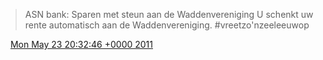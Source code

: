 > ASN bank: Sparen met steun aan de Waddenvereniging
> U schenkt uw rente automatisch aan de Waddenvereniging\. \#vreetzo'nzeeleeuwop

<img src="../../media/tweet.ico" width="12" /> [Mon May 23 20:32:46 +0000 2011](https://twitter.com/DromerDenker/status/72761913183965184)
